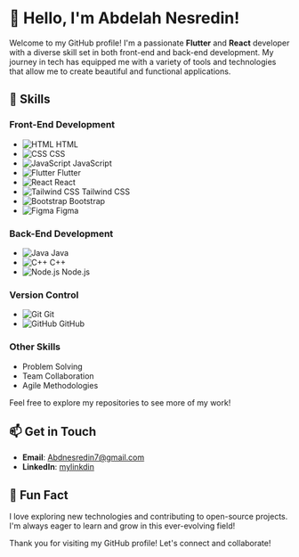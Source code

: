 # 👋 Hello, I'm Abdelah Nesredin!

Welcome to my GitHub profile! I'm a passionate **Flutter** and **React** developer with a diverse skill set in both front-end and back-end development. My journey in tech has equipped me with a variety of tools and technologies that allow me to create beautiful and functional applications.

## 🌟 Skills

### Front-End Development
- ![HTML](https://img.shields.io/badge/HTML-E34F26?style=flat&logo=html5&logoColor=white) HTML
- ![CSS](https://img.shields.io/badge/CSS-1572B6?style=flat&logo=css3&logoColor=white) CSS
- ![JavaScript](https://img.shields.io/badge/JavaScript-F7DF1E?style=flat&logo=javascript&logoColor=black) JavaScript
- ![Flutter](https://img.shields.io/badge/Flutter-02569B?style=flat&logo=flutter&logoColor=white) Flutter
- ![React](https://img.shields.io/badge/React-61DAFB?style=flat&logo=react&logoColor=black) React
- ![Tailwind CSS](https://img.shields.io/badge/Tailwind%20CSS-06B6D4?style=flat&logo=tailwind-css&logoColor=white) Tailwind CSS
- ![Bootstrap](https://img.shields.io/badge/Bootstrap-7952B3?style=flat&logo=bootstrap&logoColor=white) Bootstrap
- ![Figma](https://img.shields.io/badge/Figma-F24E1E?style=flat&logo=figma&logoColor=white) Figma

### Back-End Development
- ![Java](https://img.shields.io/badge/Java-007396?style=flat&logo=java&logoColor=white) Java
- ![C++](https://img.shields.io/badge/C%2B%2B-00599C?style=flat&logo=c%2B%2B&logoColor=white) C++
- ![Node.js](https://img.shields.io/badge/Node.js-339933?style=flat&logo=nodedotjs&logoColor=white) Node.js

### Version Control
- ![Git](https://img.shields.io/badge/Git-F05032?style=flat&logo=git&logoColor=white) Git
- ![GitHub](https://img.shields.io/badge/GitHub-181717?style=flat&logo=github&logoColor=white) GitHub

### Other Skills
- Problem Solving
- Team Collaboration
- Agile Methodologies


Feel free to explore my repositories to see more of my work!

## 📫 Get in Touch

- **Email**: [Abdnesredin7@gmail.com](mailto:abdnesredin7@.com)
- **LinkedIn**: [mylinkdin](https://www.linkedin.com/in/abdelah-nesredin-a6058b318?utm_source=share&utm_campaign=share_via&utm_content=profile&utm_medium=android_app)


## 🌈 Fun Fact

I love exploring new technologies and contributing to open-source projects. I'm always eager to learn and grow in this ever-evolving field!

Thank you for visiting my GitHub profile! Let's connect and collaborate!
